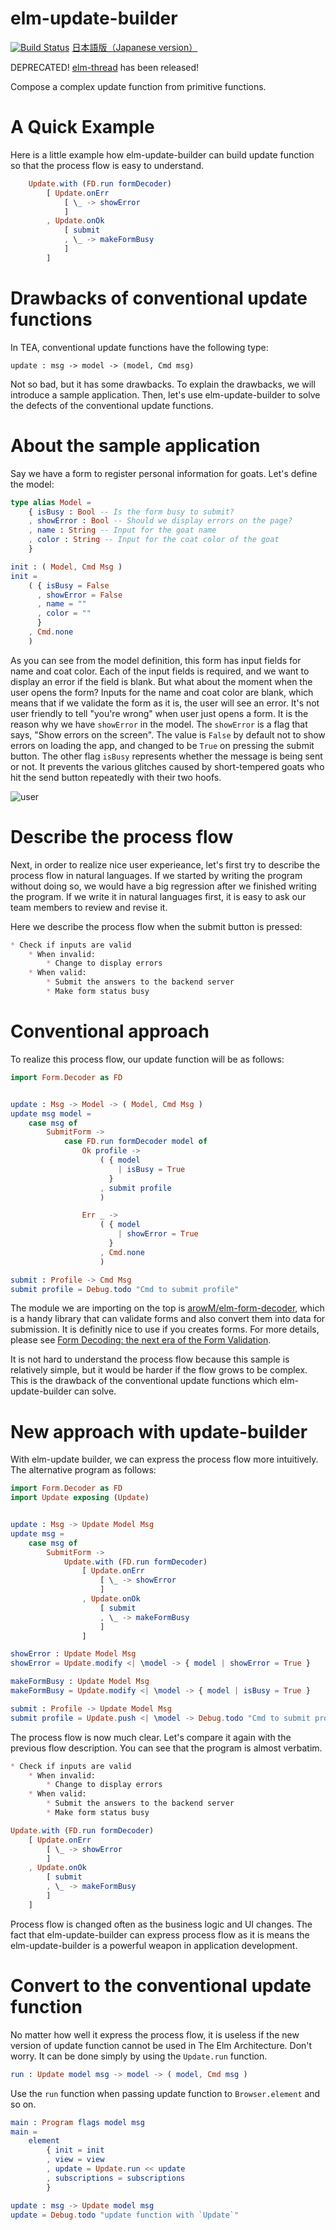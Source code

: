 # elm-update-builder

[![Build Status](https://travis-ci.org/arowM/elm-update-builder.svg?branch=main)](https://travis-ci.org/arowM/elm-update-builder)
[日本語版（Japanese version）](https://qiita.com/items/54818822ea8bf25108fe)

DEPRECATED! [elm-thread](https://package.elm-lang.org/packages/arowM/elm-thread/latest/) has been released!


Compose a complex update function from primitive functions.

# A Quick Example

Here is a little example how elm-update-builder can build update function so that the process flow is easy to understand.

```elm
    Update.with (FD.run formDecoder)
        [ Update.onErr
            [ \_ -> showError
            ]
        , Update.onOk
            [ submit
            , \_ -> makeFormBusy
            ]
        ]
```

# Drawbacks of conventional update functions

In TEA, conventional update functions have the following type:

```
update : msg -> model -> (model, Cmd msg)
```

Not so bad, but it has some drawbacks. To explain the drawbacks, we will introduce a sample application. Then, let's use elm-update-builder to solve the defects of the conventional update functions.

# About the sample application

Say we have a form to register personal information for goats. Let's define the model:

```elm
type alias Model =
    { isBusy : Bool -- Is the form busy to submit?
    , showError : Bool -- Should we display errors on the page?
    , name : String -- Input for the goat name
    , color : String -- Input for the coat color of the goat
    }

init : ( Model, Cmd Msg )
init =
    ( { isBusy = False
      , showError = False
      , name = ""
      , color = ""
      }
    , Cmd.none
    )
```

As you can see from the model definition, this form has input fields for name and coat color. Each of the input fields is required, and we want to display an error if the field is blank. But what about the moment when the user opens the form? Inputs for the name and coat color are blank, which means that if we validate the form as it is, the user will see an error. It's not user friendly to tell "you're wrong" when user just opens a form. It is the reason why we have `showError` in the model. The `showError` is a flag that says, "Show errors on the screen". The value is `False` by default not to show errors on loading the app, and changed to be `True` on pressing the submit button. The other flag `isBusy` represents whether the message is being sent or not. It prevents the various glitches caused by short-tempered goats who hit the send button repeatedly with their two hoofs.

![user](https://user-images.githubusercontent.com/1481749/115139784-df695100-a06e-11eb-965a-5d769d5455f1.jpg)

# Describe the process flow

Next, in order to realize nice user experieance, let's first try to describe the process flow in natural languages. If we started by writing the program without doing so, we would have a big regression after we finished writing the program. If we write it in natural languages first, it is easy to ask our team members to review and revise it.

Here we describe the process flow when the submit button is pressed:

```markdown
* Check if inputs are valid
    * When invalid:
        * Change to display errors
    * When valid:
        * Submit the answers to the backend server
        * Make form status busy
```

# Conventional approach

To realize this process flow, our update function will be as follows:

```elm
import Form.Decoder as FD


update : Msg -> Model -> ( Model, Cmd Msg )
update msg model =
    case msg of
        SubmitForm ->
            case FD.run formDecoder model of
                Ok profile ->
                    ( { model
                        | isBusy = True
                      }
                    , submit profile
                    )

                Err _ ->
                    ( { model
                        | showError = True
                      }
                    , Cmd.none
                    )

submit : Profile -> Cmd Msg
submit profile = Debug.todo "Cmd to submit profile"
```

The module we are importing on the top is [arowM/elm-form-decoder](http://localhost:8000/packages/arowM/elm-form-decoder/latest), which is a handy library that can validate forms and also convert them into data for submission. It is definitly nice to use if you creates forms. For more details, please see [Form Decoding: the next era of the Form Validation](https://arow.info/posts/2019/form-decoding/).

It is not hard to understand the process flow because this sample is relatively simple, but it would be harder if the flow grows to be complex. This is the drawback of the conventional update functions which elm-update-builder can solve.

# New approach with update-builder

With elm-update builder, we can express the process flow more intuitively. The alternative program as follows:

```elm
import Form.Decoder as FD
import Update exposing (Update)


update : Msg -> Update Model Msg
update msg =
    case msg of
        SubmitForm ->
            Update.with (FD.run formDecoder)
                [ Update.onErr
                    [ \_ -> showError
                    ]
                , Update.onOk
                    [ submit
                    , \_ -> makeFormBusy
                    ]
                ]

showError : Update Model Msg
showError = Update.modify <| \model -> { model | showError = True }

makeFormBusy : Update Model Msg
makeFormBusy = Update.modify <| \model -> { model | isBusy = True }

submit : Profile -> Update Model Msg
submit profile = Update.push <| \model -> Debug.todo "Cmd to submit profile"
```

The process flow is now much clear. Let's compare it again with the previous flow description. You can see that the program is almost verbatim.

```markdown
* Check if inputs are valid
    * When invalid:
        * Change to display errors
    * When valid:
        * Submit the answers to the backend server
        * Make form status busy
```

```elm
Update.with (FD.run formDecoder)
    [ Update.onErr
        [ \_ -> showError
        ]
    , Update.onOk
        [ submit
        , \_ -> makeFormBusy
        ]
    ]
```

Process flow is changed often as the business logic and UI changes. The fact that elm-update-builder can express process flow as it is means the elm-update-builder is a powerful weapon in application development.

# Convert to the conventional update function

No matter how well it express the process flow, it is useless if the new version of update function cannot be used in The Elm Architecture. Don't worry. It can be done simply by using the `Update.run` function.

```elm
run : Update model msg -> model -> ( model, Cmd msg )
```

Use the `run` function when passing update function to `Browser.element` and so on.

```elm
main : Program flags model msg
main =
    element
        { init = init
        , view = view
        , update = Update.run << update
        , subscriptions = subscriptions
        }

update : msg -> Update model msg
update = Debug.todo "update function with `Update`"
```
